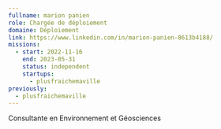 ```yaml
---
fullname: marion panien
role: Chargée de déploiement
domaine: Déploiement
link: https://www.linkedin.com/in/marion-panien-8613b4188/
missions:
  - start: 2022-11-16
    end: 2023-05-31
    status: independent
    startups:
      - plusfraichemaville
previously:
  - plusfraichemaville
---
```

Consultante en Environnement et Géosciences